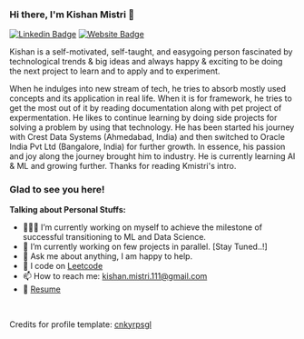 ### Hi there, I'm Kishan Mistri 👋

[![Linkedin Badge](https://img.shields.io/badge/-LinkedIn-0e76a8?style=flat-square&logo=Linkedin&logoColor=white)](https://www.linkedin.com/in/kishan-mistri/)
[![Website Badge](https://img.shields.io/badge/Website-3b5998?style=flat-square&logo=google-chrome&logoColor=white)](https://nirmabitkishan111.wordpress.com/)

Kishan is a self-motivated, self-taught, and easygoing person fascinated by technological trends & big ideas and always happy & exciting to be doing the next project to learn and to apply and to experiment.

When he indulges into new stream of tech, he tries to absorb mostly used concepts and its application in real life. When it is for framework, he tries to get the most out of it by reading documentation along with pet project of expermentation. He likes to continue learning by doing side projects for solving a problem by using that technology. 
He has been started his journey with Crest Data Systems (Ahmedabad, India) and then switched to Oracle India Pvt Ltd (Bangalore, India) for further growth. In essence, his passion and joy along the journey brought him to industry. He is currently learning AI & ML and growing further. Thanks for reading Kmistri's intro. 

### Glad to see you here! 

**Talking about Personal Stuffs:**

- 👨🏻‍💻 I’m currently working on myself to achieve the milestone of successful transitioning to ML and Data Science.
- 🚀 I’m currently working on few projects in parallel. [Stay Tuned..!]
- 💬 Ask me about anything, I am happy to help.
- 📝 I code on [Leetcode](https://leetcode.com/kmistri/)
- 📫 How to reach me: kishan.mistri.111@gmail.com
- 📝 [Resume](https://drive.google.com/drive/u/0/folders/)

</br>

Credits for profile template: [cnkyrpsgl](https://github.com/cnkyrpsgl)
